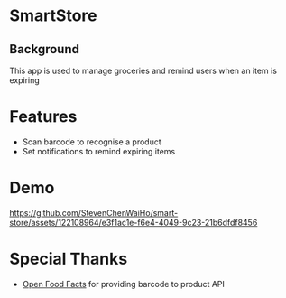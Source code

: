 # SmartStore
## Background
This app is used to manage groceries and remind users when an item is expiring
# Features
* Scan barcode to recognise a product
* Set notifications to remind expiring items

# Demo


https://github.com/StevenChenWaiHo/smart-store/assets/122108964/e3f1ac1e-f6e4-4049-9c23-21b6dfdf8456


# Special Thanks
* <a href="https://world.openfoodfacts.org/">Open Food Facts<a> for providing barcode to product API

